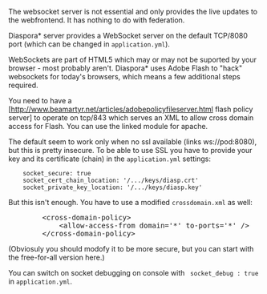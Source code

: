 The websocket server is not essential and only provides the live updates to the webfrontend. It has nothing to do with federation.

Diaspora* server provides a WebSocket server on the default TCP/8080 port (which can be changed in `application.yml`).

WebSockets are part of HTML5 which may or may not be suported by your browser - most probably aren't. Diaspora* uses Adobe Flash to "hack" websockets for today's browsers, which means a few additional steps required.

You need to have a [http://www.beamartyr.net/articles/adobepolicyfileserver.html flash policy server] to operate on tcp/843 which serves an XML to allow cross domain access for Flash. You can use the linked module for apache.

The default seem to work only when no ssl available (links ws://pod:8080), but this is pretty insecure. To be able to use SSL you have to provide your key and its certificate (chain) in the `application.yml` settings:

        socket_secure: true
        socket_cert_chain_location: '/.../keys/diasp.crt'
        socket_private_key_location: '/.../keys/diasp.key'

But this isn't enough. You have to use a modified `crossdomain.xml` as well:
<pre>
        &lt;cross-domain-policy>
            &lt;allow-access-from domain='*' to-ports='*' />
        &lt/cross-domain-policy>
</pre>
(Obviosuly you should modofy it to be more secure, but you can start with the free-for-all version here.)

You can switch on socket debugging on console with ` socket_debug : true` in `application.yml`.